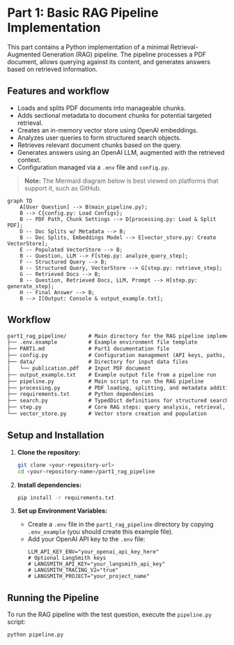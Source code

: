# Part 1: Basic RAG Pipeline Implementation

This part contains a Python implementation of a minimal Retrieval-Augmented Generation (RAG) pipeline. The pipeline processes a PDF document, allows querying against its content, and generates answers based on retrieved information.

## Features and workflow

*   Loads and splits PDF documents into manageable chunks.
*   Adds sectional metadata to document chunks for potential targeted retrieval.
*   Creates an in-memory vector store using OpenAI embeddings.
*   Analyzes user queries to form structured search objects.
*   Retrieves relevant document chunks based on the query.
*   Generates answers using an OpenAI LLM, augmented with the retrieved context.
*   Configuration managed via a `.env` file and `config.py`.

> **Note:** The Mermaid diagram below is best viewed on platforms that support it, such as GitHub.

```mermaid
graph TD
    A[User Question] --> B(main_pipeline.py);
    B --> C{config.py: Load Configs};
    B -- PDF Path, Chunk Settings --> D[processing.py: Load & Split PDF];
    D -- Doc Splits w/ Metadata --> B;
    B -- Doc Splits, Embeddings Model --> E[vector_store.py: Create VectorStore];
    E -- Populated VectorStore --> B;
    B -- Question, LLM --> F[step.py: analyze_query_step];
    F -- Structured Query --> B;
    B -- Structured Query, VectorStore --> G[step.py: retrieve_step];
    G -- Retrieved Docs --> B;
    B -- Question, Retrieved Docs, LLM, Prompt --> H[step.py: generate_step];
    H -- Final Answer --> B;
    B --> I[Output: Console & output_example.txt];
```

## Workflow

```txt
part1_rag_pipeline/       # Main directory for the RAG pipeline implementation
├── .env.example          # Example environment file template
├── PART1.md              # Part1 documentation file
├── config.py             # Configuration management (API keys, paths, model names)
├── data/                 # Directory for input data files
│   └── publication.pdf   # Input PDF document
├── output_example.txt    # Example output file from a pipeline run
├── pipeline.py           # Main script to run the RAG pipeline
├── processing.py         # PDF loading, splitting, and metadata addition
├── requirements.txt      # Python dependencies
├── search.py             # TypedDict definitions for structured search
├── step.py               # Core RAG steps: query analysis, retrieval, generation
└── vector_store.py       # Vector store creation and population 
```

## Setup and Installation

1.  **Clone the repository:**
    ```bash
    git clone <your-repository-url>
    cd <your-repository-name>/part1_rag_pipeline
    ```


2.  **Install dependencies:**
    ```bash
    pip install -r requirements.txt 
    ```

3.  **Set up Environment Variables:**
    *   Create a `.env` file in the `part1_rag_pipeline` directory by copying `.env_example` (you should create this example file).
    *   Add your OpenAI API key to the `.env` file:
        ```env
        LLM_API_KEY_ENV="your_openai_api_key_here"
        # Optional LangSmith keys
        # LANGSMITH_API_KEY="your_langsmith_api_key"
        # LANGSMITH_TRACING_V2="true" 
        # LANGSMITH_PROJECT="your_project_name"
        ```

## Running the Pipeline

To run the RAG pipeline with the test question, execute the `pipeline.py` script:

```bash
python pipeline.py

